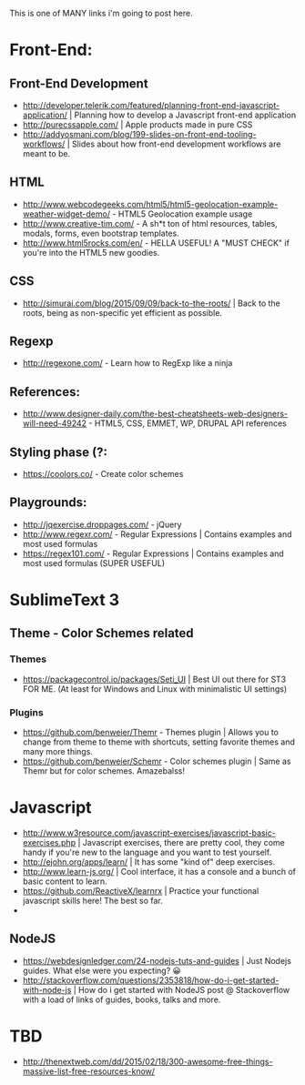 This is one of MANY links i'm going to post here.

# Front-End:

## Front-End Development
* http://developer.telerik.com/featured/planning-front-end-javascript-application/ | Planning how to develop a Javascript front-end application
* http://purecssapple.com/ | Apple products made in pure CSS
* http://addyosmani.com/blog/199-slides-on-front-end-tooling-workflows/ | Slides about how front-end development workflows are meant to be.

## HTML
* http://www.webcodegeeks.com/html5/html5-geolocation-example-weather-widget-demo/ - HTML5 Geolocation example usage
* http://www.creative-tim.com/ - A sh*t ton of html resources, tables, modals, forms, even bootstrap templates.
* http://www.html5rocks.com/en/ - HELLA USEFUL! A "MUST CHECK" if you're into the HTML5 new goodies.

## CSS
* http://simurai.com/blog/2015/09/09/back-to-the-roots/ | Back to the roots, being as non-specific yet efficient as possible.

## Regexp
* http://regexone.com/ - Learn how to RegExp like a ninja

## References:
* http://www.designer-daily.com/the-best-cheatsheets-web-designers-will-need-49242 - HTML5, CSS, EMMET, WP, DRUPAL API references

## Styling phase (?:
* https://coolors.co/ - Create color schemes

## Playgrounds:
* http://jqexercise.droppages.com/ - jQuery
* http://www.regexr.com/ - Regular Expressions | Contains examples and most used formulas
* https://regex101.com/ - Regular Expressions | Contains examples and most used formulas (SUPER USEFUL)

# SublimeText 3

## Theme - Color Schemes related
### Themes
* https://packagecontrol.io/packages/Seti_UI | Best UI out there for ST3 FOR ME. (At least for Windows and Linux with minimalistic UI settings)

### Plugins
* https://github.com/benweier/Themr - Themes plugin | Allows you to change from theme to theme with shortcuts, setting favorite themes and many more things.
* https://github.com/benweier/Schemr - Color schemes plugin | Same as Themr but for color schemes. Amazebalss!
 
# Javascript
* http://www.w3resource.com/javascript-exercises/javascript-basic-exercises.php | Javascript exercises, there are pretty cool, they come handy if you're new to the language and you want to test yourself.
* http://ejohn.org/apps/learn/ | It has some "kind of" deep exercises.
* http://www.learn-js.org/ | Cool interface, it has a console and a bunch of basic content to learn.
* https://github.com/ReactiveX/learnrx | Practice your functional javascript skills here! The best so far.
* 

## NodeJS
* https://webdesignledger.com/24-nodejs-tuts-and-guides | Just Nodejs guides. What else were you expecting? :grinning:
* http://stackoverflow.com/questions/2353818/how-do-i-get-started-with-node-js | How do i get started with NodeJS post @ Stackoverflow with a load of links of guides, books, talks and more.
# TBD
* http://thenextweb.com/dd/2015/02/18/300-awesome-free-things-massive-list-free-resources-know/
